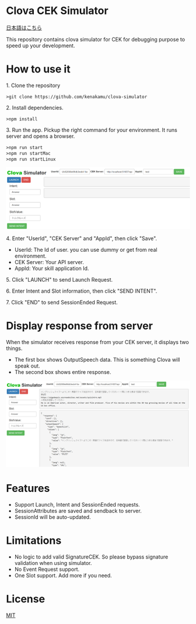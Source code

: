 # Clova CEK Simulator

[日本語はこちら](./README_JA.md)

This repository contains clova simulator for CEK for debugging purpose to speed up your development.

# How to use it

1\. Clone the repository

```shell
>git clone https://github.com/kenakamu/clova-simulator
```

2\. Install dependencies.

```shell
>npm install
```

3\. Run the app. Pickup the right command for your environment. It runs server and opens a browser.

```shell
>npm run start
>npm run startMac
>npm run startLinux
```
![top.png](./Readme_Images/top.PNG)

4\. Enter "UserId", "CEK Server" and "AppId", then click "Save".

- UserId: The Id of user. you can use dummy or get from real environment.
- CEK Server: Your API server.
- AppId: Your skill application Id.

5\. Click "LAUNCH" to send Launch Request.

6\. Enter Intent and Slot information, then click "SEND INTENT".

7\. Click "END" to send SessionEnded Request.

# Display response from server

When the simulator receives response from your CEK server, it displays two things.

- The first box shows OutputSpeech data. This is something Clova will speak out.
- The second box shows entire response.

![raw.png](./Readme_Images/raw.PNG)

# Features

- Support Launch, Intent and SessionEnded requests.
- SessionAttributes are saved and sendback to server.
- SessionId will be auto-updated.

# Limitations

- No logic to add valid SignatureCEK. So please bypass signature validation when using simulator.
- No Event Request support.
- One Slot support. Add more if you need.

# License

[MIT](./LICENSE)